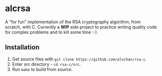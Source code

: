 # alcrsa

A "for fun" implementation of the RSA cryptography algorithm, from scratch, with
C. Currently a **WIP** side project to practice writing quality code for complex
problems and to kill some time :-).

## Installation

1. Get source files with `git clone https://github.com/alvchan/rsa-c`.
2. Enter src directory - `cd rsa-c/src`.
3. Run `make` to build from source.
